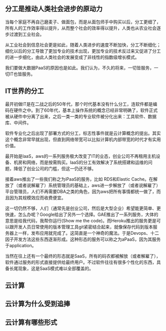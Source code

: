 ## 分工是推动人类社会进步的原动力

当每个家庭不再自己磨麦子、做面包，而是从面包师手中购买以后，分工更细了，所有人的工作效率得以提升，从而整个社会的效率得以提升，人类也从农业社会逐步过渡到工业社会。

从工业社会到信息社会更是如此，随着人类进步的速度不断加快，分工不断细化；细化以后的分工导致了更加专业的技术出现，更加专业的技术反过来又促进了分工的进一步细化，由此人类社会的发展变成了非线性的指数级增长模式。

我们要做大数据PaaS的原因也是如此。我们认为，不久的将来，一切皆服务，一切IT也皆服务。

## IT世界的分工

最开初做IT是在二战之后的50年代，那个时代基本没有什么分工，连软件都是编码在硬件之中。到了60年代，基本上操作系统的概念已经非常明确了，软件正式被从硬件中分离了出来，之后一类一类的专业软件被分化出来：工具软件、数据库、中间件。

软件专业化之后出现了部署方式的分工，标志性事件就是云计算概念的提出。其实这个概念非常早就出现，但直到网络带宽可以比拟计算机内部带宽的时代才有实用价值。

最开始是IaaS，aws的一系列服务极大改变了IT的业态，创业公司不再租用主机设备、机房和网络，而是按需购买。IaaS的分工有效解决了系统搭建和运维的问题，降低了创业公司的门槛，但这一仍还不够。

接着aws推出了一些我们称之为iPaaS的服务，比如 RDS和Elastic Cache。在解放了（或者说解雇了）系统管理员的基础上，aws进一步解放了（或者说解雇了）平台管理员，人们不再需要DBA之类的角色，因为aws把所有事情都统一做了，而且因为其规模效应而收费便宜。

这一切仍然不够，人们（通常先是创业公司，然后是大型企业）希望能更简单、更快速，怎么办呢？Google给出了另外一个选择。GAE推出了一系列服务，大体的意思是给我代码，我帮你运行\(Show me the code\)。而Heroku推出的服务更是可以跟开发人员日常使用的版本管理工具git紧密结合起来，就像保存代码到版本服务器上一样，发布应用就完成了。这简直是一个神奇的魔法。于是Devops、十二因子开发方法这些东西逐渐形成。这种形态的服务可以称之为aPaaS，因为其服务于application。

当然在往上还有一个最终的形态就是SaaS，所有的码农都被解放（或者解雇了），软件通过服务的形式直接提供给最终用户。不过软件往往有很多个性化的东西，具备长尾现象，这是SaaS模式难以全部覆盖的。

## 云计算

## 云计算为什么受到追捧

## 云计算有哪些形式

